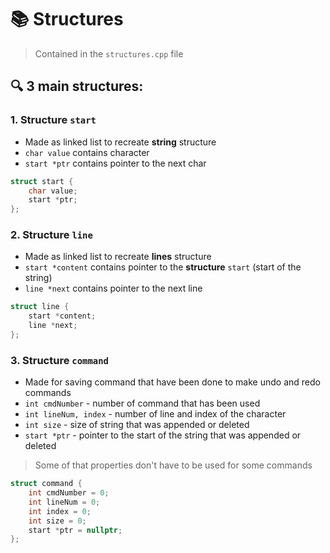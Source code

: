 # 📚 Structures
> Contained in the `structures.cpp` file
##  🔍 3 main structures:
### 1. Structure `start`
- Made as linked list to recreate **string** structure
- `char value` contains character
- `start *ptr` contains pointer to the next char
````c++
struct start {
    char value;
    start *ptr;
};
````
### 2. Structure `line`
- Made as linked list to recreate **lines** structure
- `start *content` contains pointer to the **structure** `start` (start of the string)
- `line *next` contains pointer to the next line

````c++
struct line {
    start *content;
    line *next;
};
````
### 3. Structure `command`
- Made for saving command that have been done to make undo and redo commands
- `int cmdNumber` - number of command that has been used
- `int lineNum, index` - number of line and index of the character
- `int size` - size of string that was appended or deleted
- `start *ptr` - pointer to the start of the string that was appended or deleted
> Some of that properties don't have to be used for some commands
````c++
struct command {
    int cmdNumber = 0;
    int lineNum = 0;
    int index = 0;
    int size = 0;
    start *ptr = nullptr;
};
````
